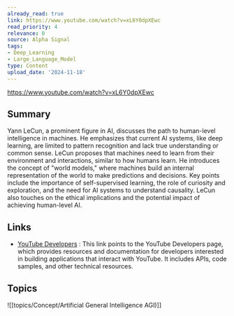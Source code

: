 ```yaml
---
already_read: true
link: https://www.youtube.com/watch?v=xL6Y0dpXEwc
read_priority: 4
relevance: 0
source: Alpha Signal
tags:
- Deep_Learning
- Large_Language_Model
type: Content
upload_date: '2024-11-18'
---
```


https://www.youtube.com/watch?v=xL6Y0dpXEwc
## Summary

Yann LeCun, a prominent figure in AI, discusses the path to human-level intelligence in machines. He emphasizes that current AI systems, like deep learning, are limited to pattern recognition and lack true understanding or common sense. LeCun proposes that machines need to learn from their environment and interactions, similar to how humans learn. He introduces the concept of "world models," where machines build an internal representation of the world to make predictions and decisions. Key points include the importance of self-supervised learning, the role of curiosity and exploration, and the need for AI systems to understand causality. LeCun also touches on the ethical implications and the potential impact of achieving human-level AI.
## Links

- [YouTube Developers](https://developers.google.com/youtube) : This link points to the YouTube Developers page, which provides resources and documentation for developers interested in building applications that interact with YouTube. It includes APIs, code samples, and other technical resources.

## Topics

![[topics/Concept/Artificial General Intelligence AGI)]]